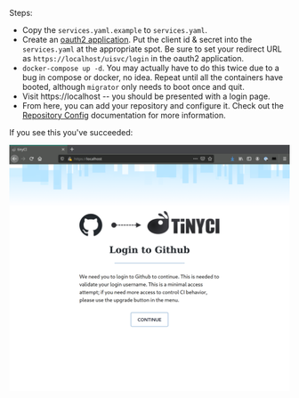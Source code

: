 Steps:

- Copy the `services.yaml.example` to `services.yaml`.
- Create an [oauth2 application](https://github.com/settings/developers). Put the client id & secret into the `services.yaml` at the appropriate spot. Be sure to set your redirect URL as `https://localhost/uisvc/login` in the oauth2 application.
- `docker-compose up -d`. You may actually have to do this twice due to a bug in compose or docker, no idea. Repeat until all the containers have booted, although `migrator` only needs to boot once and quit.
- Visit https://localhost -- you should be presented with a login page.
- From here, you can add your repository and configure it. Check out the [Repository Config](https://tinyci.org/docs/repository_config) documentation for more information.

If you see this you've succeeded:

![splash screen](splash.png)
